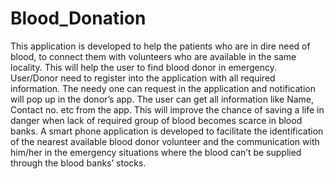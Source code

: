 # Blood_Donation
This application is developed to help the patients who are in dire need of blood, to connect them with volunteers who are available in the same locality.  This will help the user to find blood donor in emergency.  User/Donor need to register into the application with all required information.  The needy one can request in the application and notification will pop up in the donor’s app.  The user can get all information like Name, Contact no. etc from the app.  This will improve the chance of saving a life in danger when lack of required group of blood becomes scarce in blood banks.  A smart phone application is developed to facilitate the identification of the nearest available blood donor volunteer and the communication with him/her in the emergency situations where the blood can’t be supplied through the blood banks’ stocks.
